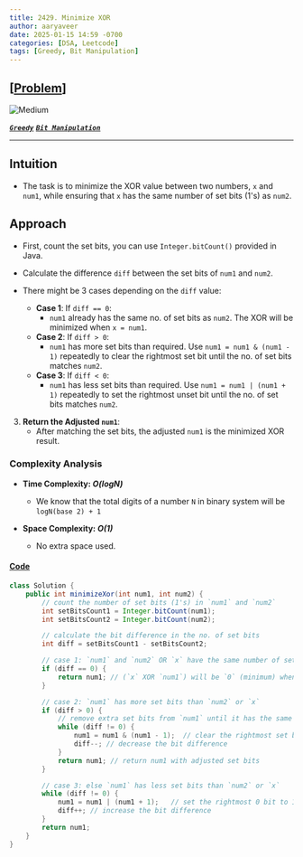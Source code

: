 ```yaml
---
title: 2429. Minimize XOR
author: aaryaveer
date: 2025-01-15 14:59 -0700
categories: [DSA, Leetcode]
tags: [Greedy, Bit Manipulation]
---
```


## [[Problem](https://leetcode.com/problems/minimize-xor/description/)]

<!-- ![Easy](https://img.shields.io/badge/Easy-green?style=for-the-badge)  -->
![Medium](https://img.shields.io/badge/Medium-yellow?style=for-the-badge)  
<!-- ![Hard](https://img.shields.io/badge/Hard-red?style=for-the-badge) -->

[**_`Greedy`_**](https://akr2803.github.io/tags/greedy/) [**_`Bit Manipulation`_**](https://akr2803.github.io/tags/bit-manipulation/) 

---

## Intuition

- The task is to minimize the XOR value between two numbers, `x` and `num1`, while ensuring that `x` has the same number of set bits (1's) as `num2`. 

## Approach

- First, count the set bits, you can use `Integer.bitCount()` provided in Java.
- Calculate the difference `diff` between the set bits of `num1` and `num2`.

- There might be 3 cases depending on the `diff` value:
   - **Case 1**: If `diff == 0`:
     - `num1` already has the same no. of set bits as `num2`. The XOR will be minimized when `x = num1`.
   - **Case 2**: If `diff > 0`:
     - `num1` has more set bits than required. Use `num1 = num1 & (num1 - 1)` repeatedly to clear the rightmost set bit until the no. of set bits matches `num2`.
   - **Case 3**: If `diff < 0`:
     - `num1` has less set bits than required. Use `num1 = num1 | (num1 + 1)` repeatedly to set the rightmost unset bit until the no. of set bits matches `num2`.

3. **Return the Adjusted `num1`**:
   - After matching the set bits, the adjusted `num1` is the minimized XOR result.

### Complexity Analysis

- **Time Complexity: _O(logN)_**  
    - We know that the total digits of a number `N` in binary system will be `logN(base 2) + 1`
    
- **Space Complexity: _O(1)_**  
  - No extra space used.

#### [Code](https://github.com/AKR-2803/DSA-Declassified/blob/main/POTD-Leetcode/January/code/MinimizeXor.java)


```java
class Solution {
    public int minimizeXor(int num1, int num2) {
        // count the number of set bits (1's) in `num1` and `num2`
        int setBitsCount1 = Integer.bitCount(num1);
        int setBitsCount2 = Integer.bitCount(num2);

        // calculate the bit difference in the no. of set bits
        int diff = setBitsCount1 - setBitsCount2;

        // case 1: `num1` and `num2` OR `x` have the same number of set bits
        if (diff == 0) {
            return num1; // (`x` XOR `num1`) will be `0` (minimum) when `x` equals `num1`
        }

        // case 2: `num1` has more set bits than `num2` or `x`
        if (diff > 0) {
            // remove extra set bits from `num1` until it has the same no. of set bits as `num2`
            while (diff != 0) {
                num1 = num1 & (num1 - 1);  // clear the rightmost set bit
                diff--; // decrease the bit difference
            }
            return num1; // return num1 with adjusted set bits
        }

        // case 3: else `num1` has less set bits than `num2` or `x`
        while (diff != 0) {
            num1 = num1 | (num1 + 1);   // set the rightmost 0 bit to 1
            diff++; // increase the bit difference
        }
        return num1;
    }
}
```